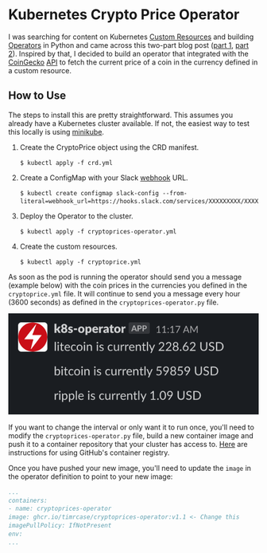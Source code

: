 # Kubernetes Crypto Price Operator

I was searching for content on Kubernetes [Custom Resources](https://kubernetes.io/docs/concepts/extend-kubernetes/api-extension/custom-resources/) and building [Operators](https://kubernetes.io/docs/concepts/extend-kubernetes/operator/) in Python and came across this two-part blog post ([part 1](https://brennerm.github.io/posts/k8s-operators-with-python-part-1.html), [part 2](https://brennerm.github.io/posts/k8s-operators-with-python-part-2.html)). Inspired by that, I decided to build an operator that integrated with the [CoinGecko](https://www.coingecko.com/en) [API](https://www.coingecko.com/en/api) to fetch the current price of a coin in the currency defined in a custom resource.

## How to Use

The steps to install this are pretty straightforward. This assumes you already have a Kubernetes cluster available. If not, the easiest way to test this locally is using [minikube](https://minikube.sigs.k8s.io/docs/).

1. Create the CryptoPrice object using the CRD manifest.

    ```shell
    $ kubectl apply -f crd.yml
    ```

2. Create a ConfigMap with your Slack [webhook](https://api.slack.com/messaging/webhooks) URL.

    ```shell
    $ kubectl create configmap slack-config --from-literal=webhook_url=https://hooks.slack.com/services/XXXXXXXXX/XXXXXXXXXXX/XXXXXXXXXXXXXXXXXXXXXXXX
    ```

3. Deploy the Operator to the cluster.

    ```shell
    $ kubectl apply -f cryptoprices-operator.yml
    ```

4. Create the custom resources.

    ```shell
    $ kubectl apply -f cryptoprice.yml
    ```

As soon as the pod is running the operator should send you a message (example below) with the coin prices in the currencies you defined in the `cryptoprice.yml` file. It will continue to send you a message every hour (3600 seconds) as defined in the `cryptoprices-operator.py` file.

![Slack Message](/slack.png)

If you want to change the interval or only want it to run once, you'll need to modify the `cryptoprices-operator.py` file, build a new container image and push it to a container repository that your cluster has access to. [Here](https://docs.github.com/en/packages/working-with-a-github-packages-registry/working-with-the-container-registry) are instructions for using GitHub's container registry.

Once you have pushed your new image, you'll need to update the `image` in the operator definition to point to your new image:

```yaml
...
containers:
- name: cryptoprices-operator
image: ghcr.io/timrcase/cryptoprices-operator:v1.1 <- Change this
imagePullPolicy: IfNotPresent
env:
...
```
